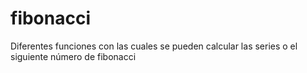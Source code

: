 # fibonacci
Diferentes funciones con las cuales se pueden calcular las series o el siguiente número de fibonacci
